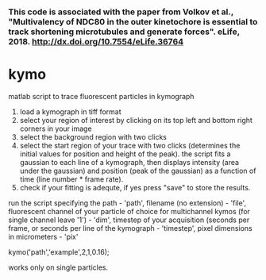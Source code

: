 

### This code is associated with the paper from Volkov et al., "Multivalency of NDC80 in the outer kinetochore is essential to track shortening microtubules and generate forces". eLife, 2018. http://dx.doi.org/10.7554/eLife.36764


# kymo
matlab script to trace fluorescent particles in kymograph

1. load a kymograph in tiff format
2. select your region of interest by clicking on its top left and bottom right corners in your image
3. select the background region with two clicks
4. select the start region of your trace with two clicks (determines the initial values for position and height of the peak).
the script fits a gaussian to each line of a kymograph, then displays intensity (area under the gaussian) and position (peak of the gaussian) as a function of time (line number * frame rate).
5. check if your fitting is adequte, if yes press "save" to store the results.

run the script specifying the path - 'path', filename (no extension) -
'file', fluorescent channel of your particle of choice for multichannel kymos (for
single channel leave '1') - 'dim', timestep of your acquisition (seconds
per frame, or seconds per line of the kymograph - 'timestep', pixel
dimensions in micrometers - 'pix'

kymo('path','example',2,1,0.16);

works only on single particles.
